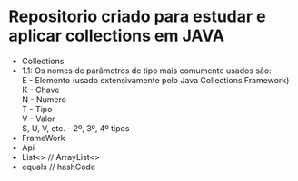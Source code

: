 # Repositorio criado para estudar e aplicar collections em JAVA
- Collections
- 1.1: Os nomes de parâmetros de tipo mais comumente usados são: <br>
  E - Elemento (usado extensivamente pelo Java Collections Framework) <br>
  K - Chave <br>
  N - Número <br>
  T - Tipo <br>
  V - Valor <br>
  S, U, V, etc. - 2º, 3º, 4º tipos
- FrameWork
- Api
- List<> // ArrayList<>
- equals // hashCode
  
